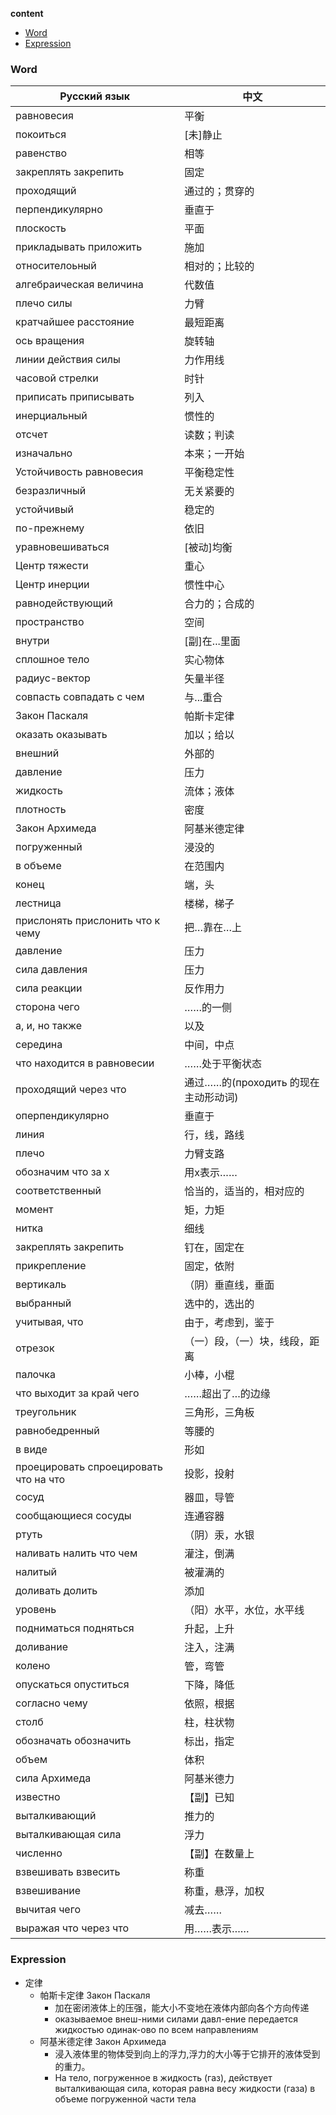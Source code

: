 **content**

- [Word](#word)
- [Expression](#expression)

### Word

| Русский язык             | 中文      |
|--------------------------|---------|
| равновесия               | 平衡      |
| покоиться                | [未]静止      |
| равенство                | 相等      |
| закреплять закрепить     | 固定      |
| проходящий               | 通过的；贯穿的 |
| перпендикулярно          | 垂直于     |
| плоскость                | 平面      |
| прикладывать приложить   | 施加      |
| относителоьный           | 相对的；比较的 |
| алгебраическая величина  | 代数值     |
| плечо силы               | 力臂      |
| кратчайшее расстояние    | 最短距离    |
| ось вращения             | 旋转轴     |
| линии действия силы      | 力作用线    |
| часовой стрелки          | 时针      |
| приписать приписывать    | 列入      |
| инерциальный             | 惯性的     |
| отсчет                   | 读数；判读   |
| изначально               | 本来；一开始  |
| Устойчивость равновесия  | 平衡稳定性   |
| безразличный             | 无关紧要的   |
| устойчивый               | 稳定的     |
| по-прежнему              | 依旧      |
| уравновешиваться         | [被动]均衡      |
| Центр тяжести            | 重心      |
| Центр инерции            | 惯性中心    |
| равнодействующий         | 合力的；合成的 |
| пространство             | 空间      |
| внутри                   | [副]在...里面  |
| сплошное тело            | 实心物体    |
| радиус-вектор            | 矢量半径    |
| совпасть совпадать с чем | 与...重合  |
| Закон Паскаля            | 帕斯卡定律   |
| оказать оказывать        | 加以；给以   |
| внешний                  | 外部的     |
| давление                 | 压力      |
| жидкость                 | 流体；液体   |
| плотность                | 密度      |
| Закон Архимеда           | 阿基米德定律  |
| погруженный              | 浸没的     |
| в объеме                 | 在范围内    |
| конец                    | 端，头 |
| лестница                 | 楼梯，梯子 |
| прислонять прислонить что к чему | 把…靠在…上 |
| давление                 | 压力 |
| сила давления            | 压力 |
| сила реакции             | 反作用力 |
| сторона чего             | ……的一侧 |
| а, и, но также           | 以及 |
| середина                 | 中间，中点 |
| что находится в равновесии | ……处于平衡状态 |
| проходящий через что     | 通过……的(проходить 的现在主动形动词) |
| оперпендикулярно         | 垂直于 |
| линия                    | 行，线，路线 |
| плечо                    | 力臂支路 |
| обозначим что за  x      | 用x表示…… |
| соответственный          | 恰当的，适当的，相对应的 |
| момент                   | 矩，力矩 |
| нитка                    | 细线 |
| закреплять закрепить     | 钉在，固定在 |
| прикрепление             | 固定，依附 |
| вертикаль                | （阴）垂直线，垂面 |
| выбранный                | 选中的，选出的 |
| учитывая, что            | 由于，考虑到，鉴于 |
| отрезок                  | （一）段，（一）块，线段，距离 |
| палочка                  | 小棒，小棍 |
| что выходит за край чего | ……超出了…的边缘 |
| треугольник              | 三角形，三角板 |
| равнобедренный           | 等腰的 |
| в виде                   | 形如 |
| проецировать спроецировать что на что | 投影，投射 |
| сосуд                    | 器皿，导管 |
| сообщающиеся сосуды      | 连通容器 |
| ртуть                    | （阴）汞，水银 |
| наливать налить что чем  | 灌注，倒满 |
| налитый                  | 被灌满的 |
| доливать долить          | 添加 |
| уровень                  | （阳）水平，水位，水平线 |
| подниматься подняться    | 升起，上升 |
| доливание                | 注入，注满 |
| колено                   | 管，弯管 |
| опускаться опуститься    | 下降，降低 |
| согласно чему            | 依照，根据 |
| столб                    | 柱，柱状物 |
| обозначать обозначить    | 标出，指定 |
| объем                    | 体积 |
| сила Архимеда            | 阿基米德力 |
| известно                 | 【副】已知 |
| выталкивающий            | 推力的 |
| выталкивающая сила       | 浮力 | 
| численно                 | 【副】在数量上 |
| взвешивать взвесить      | 称重 |
| взвешивание              | 称重，悬浮，加权 |
| вычитая чего             | 减去…… |
| выражая что через что    | 用……表示…… |

### Expression

- 定律
    - 帕斯卡定律 Закон Паскаля
        - 加在密闭液体上的压强，能大小不变地在液体内部向各个方向传递
        - оказываемое внеш-ними силами давл-ение передается жидкостью одинак-ово по всем направлениям
    - 阿基米德定律 Закон Архимеда
        - 浸入液体里的物体受到向上的浮力,浮力的大小等于它排开的液体受到的重力。
        - На тело, погруженное в жидкость (газ), действует выталкивающая сила, которая равна весу жидкости (газа) в объеме погруженной части тела